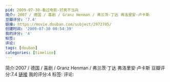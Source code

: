 ```yaml
---
pid: 2009-07-30-看过电影-好男不当兵
简介: 2007 / 德国 / 喜剧 / Granz Henman / 弗兰茨·丁达 弗洛里安·卢卡斯
豆瓣评分: '7.4'
链接: https://movie.douban.com/subject/2972705/
创建时间: '2009-07-30 00:54:39'
我的评分: '4'
标签:
评论:
tags: [douban]
categories: [timeline]
---
```

简介:2007 / 德国 / 喜剧 / Granz Henman / 弗兰茨·丁达 弗洛里安·卢卡斯
豆瓣评分:7.4
[链接](https://movie.douban.com/subject/2972705/)
我的评分:4
标签:
评论:
